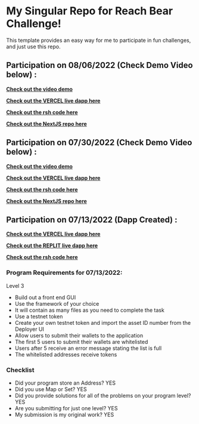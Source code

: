 # My Singular Repo for Reach Bear Challenge!

This template provides an easy way for me to participate in fun challenges, and just use this repo.

## Participation on 08/06/2022 (Check Demo Video below) :
[**Check out the video demo**](https://reach.sundayakins.repl.co/raffle)

[**Check out the VERCEL live dapp here**](https://reachbear-whitelist.vercel.app/raffle)

[**Check out the rsh code here**](https://github.com/asolpshinning/Reach/blob/main/bear/rsh/raffle.rsh)

[**Check out the NextJS repo here**](https://github.com/asolpshinning/Reach/tree/main/bear)

## Participation on 07/30/2022 (Check Demo Video below) :
[**Check out the video demo**](https://vimeo.com/735006862/8b61fc92aa)

[**Check out the VERCEL live dapp here**](https://reachbear-whitelist.vercel.app/vault)

[**Check out the rsh code here**](https://github.com/asolpshinning/Reach/blob/main/bear/rsh/vault.rsh)

[**Check out the NextJS repo here**](https://github.com/asolpshinning/Reach/tree/main/bear)


## Participation on 07/13/2022 (Dapp Created) :
[**Check out the VERCEL live dapp here**](https://reachbear-whitelist.vercel.app/whitelist) 

[**Check out the REPLIT live dapp here**](https://reach.sundayakins.repl.co/whitelist) 

[**Check out the rsh code here** ](https://github.com/asolpshinning/Reach/blob/main/bear/rsh/whitelist.rsh)

### Program Requirements for 07/13/2022:

Level 3 
- Build out a front end GUI
- Use the framework of your choice
- It will contain as many files as you need to complete the task
- Use a testnet token
- Create your own testnet token and import the asset ID number from the Deployer UI
- Allow users to submit their wallets to the application
- The first 5 users to submit their wallets are whitelisted
- Users after 5 receive an error message stating the list is full
- The whitelisted addresses receive tokens


### Checklist
- Did your program store an Address? YES
- Did you use Map or Set? YES
- Did you provide solutions for all of the problems on your program level? YES
- Are you submitting for just one level? YES
- My submission is my original work? YES

